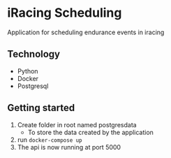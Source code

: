 # iRacing Scheduling

Application for scheduling endurance events in iracing

## Technology
* Python
* Docker
* Postgresql

## Getting started
1. Create folder in root named postgresdata
    * To store the data created by the application
2. run ``` docker-compose up ```
3. The api is now running at port 5000
